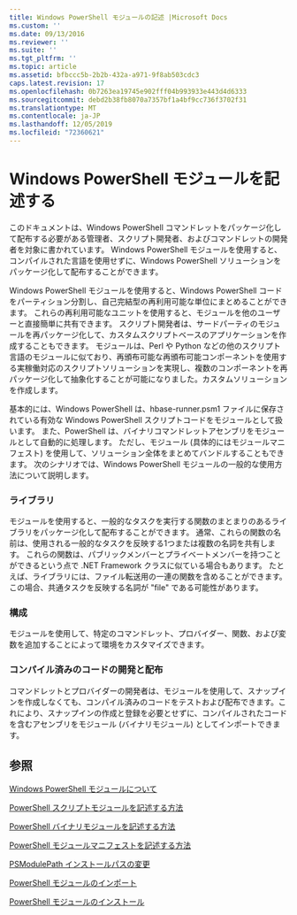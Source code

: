 ```yaml
---
title: Windows PowerShell モジュールの記述 |Microsoft Docs
ms.custom: ''
ms.date: 09/13/2016
ms.reviewer: ''
ms.suite: ''
ms.tgt_pltfrm: ''
ms.topic: article
ms.assetid: bfbccc5b-2b2b-432a-a971-9f8ab503cdc3
caps.latest.revision: 17
ms.openlocfilehash: 0b7263ea19745e902fff04b993933e443d4d6333
ms.sourcegitcommit: debd2b38fb8070a7357bf1a4bf9cc736f3702f31
ms.translationtype: MT
ms.contentlocale: ja-JP
ms.lasthandoff: 12/05/2019
ms.locfileid: "72360621"
---
```

# <a name="writing-a-windows-powershell-module"></a>Windows PowerShell モジュールを記述する

このドキュメントは、Windows PowerShell コマンドレットをパッケージ化して配布する必要がある管理者、スクリプト開発者、およびコマンドレットの開発者を対象に書かれています。 Windows PowerShell モジュールを使用すると、コンパイルされた言語を使用せずに、Windows PowerShell ソリューションをパッケージ化して配布することができます。

Windows PowerShell モジュールを使用すると、Windows PowerShell コードをパーティション分割し、自己完結型の再利用可能な単位にまとめることができます。 これらの再利用可能なユニットを使用すると、モジュールを他のユーザーと直接簡単に共有できます。 スクリプト開発者は、サードパーティのモジュールを再パッケージ化して、カスタムスクリプトベースのアプリケーションを作成することもできます。 モジュールは、Perl や Python などの他のスクリプト言語のモジュールに似ており、再頒布可能な再頒布可能コンポーネントを使用する実稼働対応のスクリプトソリューションを実現し、複数のコンポーネントを再パッケージ化して抽象化することが可能になりました。カスタムソリューションを作成します。

基本的には、Windows PowerShell は、hbase-runner.psm1 ファイルに保存されている有効な Windows PowerShell スクリプトコードをモジュールとして扱います。 また、PowerShell は、バイナリコマンドレットアセンブリをモジュールとして自動的に処理します。 ただし、モジュール (具体的にはモジュールマニフェスト) を使用して、ソリューション全体をまとめてバンドルすることもできます。 次のシナリオでは、Windows PowerShell モジュールの一般的な使用方法について説明します。

### <a name="libraries"></a>ライブラリ

モジュールを使用すると、一般的なタスクを実行する関数のまとまりのあるライブラリをパッケージ化して配布することができます。 通常、これらの関数の名前は、使用される一般的なタスクを反映する1つまたは複数の名詞を共有します。 これらの関数は、パブリックメンバーとプライベートメンバーを持つことができるという点で .NET Framework クラスに似ている場合もあります。 たとえば、ライブラリには、ファイル転送用の一連の関数を含めることができます。 この場合、共通タスクを反映する名詞が "file" である可能性があります。

### <a name="configuration"></a>構成

モジュールを使用して、特定のコマンドレット、プロバイダー、関数、および変数を追加することによって環境をカスタマイズできます。

### <a name="compiled-code-development-and-distribution"></a>コンパイル済みのコードの開発と配布

コマンドレットとプロバイダーの開発者は、モジュールを使用して、スナップインを作成しなくても、コンパイル済みのコードをテストおよび配布できます。これにより、スナップインの作成と登録を必要とせずに、コンパイルされたコードを含むアセンブリをモジュール (バイナリモジュール) としてインポートできます。

## <a name="see-also"></a>参照

[Windows PowerShell モジュールについて](./understanding-a-windows-powershell-module.md)

[PowerShell スクリプトモジュールを記述する方法](./how-to-write-a-powershell-script-module.md)

[PowerShell バイナリモジュールを記述する方法](./how-to-write-a-powershell-binary-module.md)

[PowerShell モジュールマニフェストを記述する方法](how-to-write-a-powershell-module-manifest.md)

[PSModulePath インストールパスの変更](./modifying-the-psmodulepath-installation-path.md)

[PowerShell モジュールのインポート](./importing-a-powershell-module.md)

[PowerShell モジュールのインストール](./installing-a-powershell-module.md)
